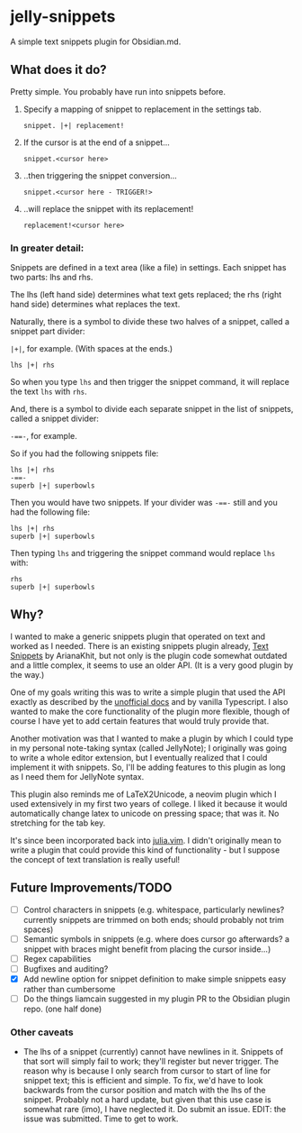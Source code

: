 # jelly-snippets
A simple text snippets plugin for Obsidian.md.


## What does it do?

Pretty simple. You probably have run into snippets before.

1. Specify a mapping of snippet to replacement in the settings tab.
	
	`snippet. |+| replacement!`
	
2. If the cursor is at the end of a snippet...
	
	`snippet.<cursor here>`
	
3. ..then triggering the snippet conversion...
	
	`snippet.<cursor here - TRIGGER!>`
	
4. ..will replace the snippet with its replacement!
	
	`replacement!<cursor here>`
	
### In greater detail:

Snippets are defined in a text area (like a file) in settings. Each snippet has two parts: lhs and rhs.

The lhs (left hand side) determines what text gets replaced; the rhs (right hand side) determines what replaces the text.

Naturally, there is a symbol to divide these two halves of a snippet, called a snippet part divider:

` |+| `, for example. (With spaces at the ends.)

	lhs |+| rhs
	
So when you type `lhs` and then trigger the snippet command, it will replace the text `lhs` with `rhs`.
	
And, there is a symbol to divide each separate snippet in the list of snippets, called a snippet divider:

`-==-`, for example.

So if you had the following snippets file:

```
lhs |+| rhs
-==-
superb |+| superbowls
```

Then you would have two snippets. If your divider was `-==-` still and you had the following file:

```
lhs |+| rhs
superb |+| superbowls
```

Then typing `lhs` and triggering the snippet command would replace `lhs` with:

```
rhs
superb |+| superbowls
```
	
## Why?

I wanted to make a generic snippets plugin that operated on text and worked as I needed. There is an existing snippets plugin already, [Text Snippets](https://github.com/ArianaKhit/text-snippets-obsidian) by ArianaKhit, but not only is the plugin code somewhat outdated and a little complex, it seems to use an older API. (It is a very good plugin by the way.)

One of my goals writing this was to write a simple plugin that used the API exactly as described by the [unofficial docs](https://marcus.se.net/obsidian-plugin-docs/) and by vanilla Typescript. I also wanted to make the core functionality of the plugin more flexible, though of course I have yet to add certain features that would truly provide that.

Another motivation was that I wanted to make a plugin by which I could type in my personal note-taking syntax (called JellyNote); I originally was going to write a whole editor extension, but I eventually realized that I could implement it with snippets. So, I'll be adding features to this plugin as long as I need them for JellyNote syntax.

This plugin also reminds me of LaTeX2Unicode, a neovim plugin which I used extensively in my first two years of college. I liked it because it would automatically change latex to unicode on pressing space; that was it. No stretching for the tab key. 

It's since been incorporated back into [julia.vim](https://github.com/JuliaEditorSupport/julia-vim). I didn't originally mean to write a plugin that could provide this kind of functionality - but I suppose the concept of text translation is really useful!

## Future Improvements/TODO

-[ ] Control characters in snippets (e.g. whitespace, particularly newlines? currently snippets are trimmed on both ends; should probably not trim spaces)
-[ ] Semantic symbols in snippets (e.g. where does cursor go afterwards? a snippet with braces might benefit from placing the cursor inside...)
-[ ] Regex capabilities
-[ ] Bugfixes and auditing?
-[x] Add newline option for snippet definition to make simple snippets easy rather than cumbersome
-[ ] Do the things liamcain suggested in my plugin PR to the Obsidian plugin repo. (one half done)

### Other caveats

- The lhs of a snippet (currently) cannot have newlines in it. Snippets of that sort will simply fail to work; they'll register but never trigger. The reason why is because I only search from cursor to start of line for snippet text; this is efficient and simple. To fix, we'd have to look backwards from the cursor position and match with the lhs of the snippet. Probably not a hard update, but given that this use case is somewhat rare (imo), I have neglected it. Do submit an issue. EDIT: the issue was submitted. Time to get to work.
